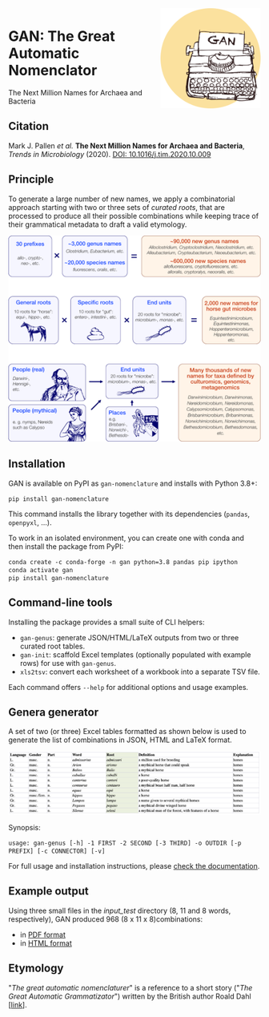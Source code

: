 <img alt="seqfu logo" align="right" width="200" height="200" src="https://raw.githubusercontent.com/telatin/gan/master/docs/gan_logo.png">

# GAN: The Great Automatic Nomenclator
The Next Million Names for Archaea and Bacteria

## Citation

Mark J. Pallen _et al._ **The Next Million Names for Archaea and Bacteria**, _Trends in Microbiology_ (2020). [DOI: 10.1016/j.tim.2020.10.009](https://www.sciencedirect.com/science/article/pii/S0966842X20302717)

## Principle

To generate a large number of new names, we apply a combinatorial approach starting with two or three sets of _curated roots_, that are processed to produce all their possible combinations while keeping trace of their grammatical metadata to draft a valid etymology.

![Gan flowchart](docs/gan_concept_wiki.png)

## Installation

GAN is available on PyPI as `gan-nomenclature` and installs with Python 3.8+:

```
pip install gan-nomenclature
```

This command installs the library together with its dependencies (`pandas`, `openpyxl`, ...).

To work in an isolated environment, you can create one with conda and then install the package from PyPI:
```
conda create -c conda-forge -n gan python=3.8 pandas pip ipython
conda activate gan
pip install gan-nomenclature
```

## Command-line tools

Installing the package provides a small suite of CLI helpers:

- `gan-genus`: generate JSON/HTML/LaTeX outputs from two or three curated root tables.
- `gan-init`: scaffold Excel templates (optionally populated with example rows) for use with `gan-genus`.
- `xls2tsv`: convert each worksheet of a workbook into a separate TSV file.

Each command offers `--help` for additional options and usage examples.

## Genera generator

A set of two (or three) Excel tables formatted as shown below is used to generate the list of combinations in JSON, HTML and LaTeX format.

![Excel input format](docs/input_table.png)

Synopsis:

```
usage: gan-genus [-h] -1 FIRST -2 SECOND [-3 THIRD] -o OUTDIR [-p PREFIX] [-c CONNECTOR] [-v]
```

For full usage and installation instructions, please [check the documentation](docs/documentation.md).


## Example output

Using three small files in the _input\_test_ directory (8, 11 and 8 words, respectively), GAN produced 968 (8 x 11 x 8)combinations:

* in [PDF format](https://telatin.github.io/gan/example.pdf)
* in [HTML format](https://telatin.github.io/gan/example.html)

## Etymology

"*The great automatic nomenclaturer*" is a reference to a short story ("_The Great Automatic Grammatizator_") 
written by the British author Roald Dahl [[link](https://en.wikipedia.org/wiki/The_Great_Automatic_Grammatizator)].
